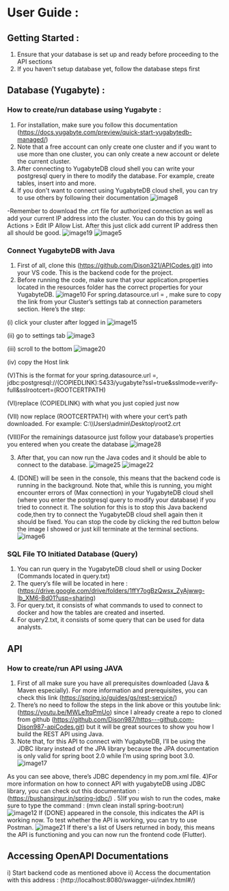 # User Guide :

## Getting Started :
1) Ensure that your database is set up and ready before proceeding to the API sections
2) If you haven't setup database yet, follow the database steps first

## Database (Yugabyte) :
### How to create/run database using Yugabyte :
1) For installation, make sure you follow this documentation (https://docs.yugabyte.com/preview/quick-start-yugabytedb-managed/)
2) Note that a free account can only create one cluster and if you want to use more than one cluster, you can only create a new account or delete the current cluster.
3) After connecting to YugabyteDB cloud shell  you can write your postgresql query in there to modify the database. For example, create tables, insert into and more.
4) If you don't want to connect using YugabyteDB cloud shell, you can try to use others by following their documentation
![image8](https://user-images.githubusercontent.com/123624174/215009396-0ed13985-687b-4cc1-9931-d2e9be7133f1.png)

-Remember to download the .crt file for authorized connection as well as add your current IP address into the cluster. You can do this by going Actions > Edit IP Allow List. After this just click add current IP address then all should be good.
![image19](https://user-images.githubusercontent.com/123624174/215009460-86b6e587-7795-459d-9fc5-0b81d8f18783.png)
![image5](https://user-images.githubusercontent.com/123624174/215009528-6b2a1d04-944e-4d5f-8ea8-8e84874b96e4.png)

### Connect YugabyteDB with Java
1) First of all, clone this (https://github.com/Dison321/APICodes.git) into your VS code. This is the backend code for the project. 
2) Before running the code, make sure that your application.properties located in the resources folder has the correct properties for your YugabyteDB.
![image10](https://user-images.githubusercontent.com/123624174/215009702-195e45a9-d936-46e2-a3a5-0ab2787c10e3.png)
 For spring.datasource.url = , make sure to copy the link from your Cluster’s settings tab at connection parameters section. Here’s the step:
 
(i) click your cluster after logged in
![image15](https://user-images.githubusercontent.com/123624174/215009903-4c91b076-e9fa-4187-b2b1-7074a9475daf.png)

(ii) go to settings tab
![image3](https://user-images.githubusercontent.com/123624174/215009954-03b21d10-e005-4c71-b74b-16630146b179.png)

(iii) scroll to the bottom
![image20](https://user-images.githubusercontent.com/123624174/215009980-1b088495-93d8-4ffb-9207-60cc9140379a.png)

(iv) copy the Host link

(V)This is the format for your spring.datasource.url =, jdbc:postgresql://(COPIEDLINK):5433/yugabyte?ssl=true&sslmode=verify-full&sslrootcert=(ROOTCERTPATH)

(VI)replace (COPIEDLINK) with what you just copied just now

(VII) now replace (ROOTCERTPATH) with where your cert’s path downloaded. For example: C:\\\Users\\admin\\Desktop\\root2.crt

(VIII)For the remainings datasource just follow your database’s properties you entered when you create the database
![image28](https://user-images.githubusercontent.com/123624174/215010061-c4d4af25-2106-473e-adc8-3d419f5585d0.png)


3) After that, you can now run the Java codes and it should be able to connect to the database. 
![image25](https://user-images.githubusercontent.com/123624174/215010145-2c8171ec-a750-49fd-b123-2a21362b2f2f.png)
![image22](https://user-images.githubusercontent.com/123624174/215010157-cb318489-7232-48f2-9313-6956369a7e18.png)


4) (DONE) will be seen in the console, this means that the backend code is running in the background. Note that, while this is running, you might encounter errors of (Max connection) in your YugabyteDB cloud shell  (where you enter the postgresql query to modify your database) if you tried to connect it. The solution for this is to stop this Java backend code,then try to connect the YugabyteDB cloud shell again then it should be fixed. You can stop the code by clicking the red button below the image I showed or just kill terminate at the terminal sections. 
![image6](https://user-images.githubusercontent.com/123624174/215010190-36597bd1-8e7c-453c-b61f-9799ececcb8d.png)

### SQL File TO Initiated Database (Query)
1) You can run query in the YugabyteDB cloud shell or using Docker (Commands located in query.txt)
2) The query’s file will be located in here : (https://drive.google.com/drive/folders/1ffY7ogBzQwsx_ZyAjwwg-Ib_XM6-Bd01?usp=sharing)
3) For query.txt, it consists of what commands to used to connect to docker and how the tables are created and inserted.
4) For query2.txt, it consists of some query that can be used for data analysts.





## API
### How to create/run API using JAVA
1) First of all make sure you have all prerequisites downloaded (Java & Maven especially). For more information and prerequisites, you can check this link (https://spring.io/guides/gs/rest-service/)
2) There’s no need to follow the steps in the link above or this youtube link: (https://youtu.be/MWLe1tqPmUo) since I already create a repo to cloned from github (https://github.com/Dison987/https---github.com-Dison987-apiCodes.git) but it will be great sources to show you how I build the REST API using Java.
3) Note that, for this API to connect with YugabyteDB, I’ll be using the JDBC library instead of the JPA library because the JPA documentation is only valid for spring boot 2.0 while I’m using spring boot 3.0. 
![image17](https://user-images.githubusercontent.com/123624174/215010841-2b0456b2-ba02-4c3d-954b-7e5ad9fd3dcc.png)

As you can see above, there’s JDBC dependency in my pom.xml file.
4)For more information on how to connect API with yugabyteDB using JDBC library, you can check out this documentation : (https://bushansirgur.in/spring-jdbc/) .
5)If you wish to run the codes, make sure to type the command : (mvn clean install spring-boot:run)  	
![image12](https://user-images.githubusercontent.com/123624174/215010915-b1d1fd15-c382-48ce-89bb-471a6ab2939c.png)
If (DONE) appeared in the console, this indicates the API is working now. To test whether the API is working, you can try to use Postman.
![image21](https://user-images.githubusercontent.com/123624174/215011173-8f6a29f6-9001-47c0-94e2-dd5467b901ac.png)
If there's a list of Users returned in body, this means the API is functioning and you can now run the frontend code (Flutter). 

## Accessing OpenAPI Documentations
i) Start backend code as mentioned above
ii) Access the documentation with this address :
(http://localhost:8080/swagger-ui/index.html#/)

